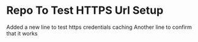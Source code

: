 # Repo To Test HTTPS Url Setup
Added a new line to test https credentials caching 
Another line to confirm that it works
